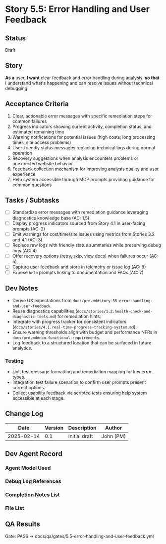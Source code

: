 # Story 5.5: Error Handling and User Feedback

## Status
Draft

## Story
**As a** user,
**I want** clear feedback and error handling during analysis,
**so that** I understand what's happening and can resolve issues without technical debugging

## Acceptance Criteria
1. Clear, actionable error messages with specific remediation steps for common failures
2. Progress indicators showing current activity, completion status, and estimated remaining time
3. Warning notifications for potential issues (high costs, long processing times, site access problems)
4. User-friendly status messages replacing technical logs during normal operation
5. Recovery suggestions when analysis encounters problems or unexpected website behavior
6. Feedback collection mechanism for improving analysis quality and user experience
7. Help system accessible through MCP prompts providing guidance for common questions

## Tasks / Subtasks
- [ ] Standardize error messages with remediation guidance leveraging diagnostics knowledge base (AC: 1,5)
- [ ] Display progress indicators sourced from Story 4.1 in user-facing prompts (AC: 2)
- [ ] Emit warnings for cost/time/site issues using metrics from Stories 3.2 and 4.1 (AC: 3)
- [ ] Replace raw logs with friendly status summaries while preserving debug logs (AC: 4)
- [ ] Offer recovery options (retry, skip, view docs) when failures occur (AC: 5)
- [ ] Capture user feedback and store in telemetry or issue log (AC: 6)
- [ ] Expose `help` prompts linking to documentation and FAQs (AC: 7)

## Dev Notes
- Derive UX expectations from `docs/prd.md#story-55-error-handling-and-user-feedback`.
- Reuse diagnostics capabilities (`docs/stories/1.2.health-check-and-diagnostic-tools.md`) for remediation hints.
- Integrate with progress tracker for consistent indicators (`docs/stories/4.1.real-time-progress-tracking-system.md`).
- Ensure warning thresholds align with budget and performance NFRs in `docs/prd.md#non-functional-requirements`.
- Log feedback to a structured location that can be surfaced in future analytics.

### Testing
- Unit test message formatting and remediation mapping for key error types.
- Integration test failure scenarios to confirm user prompts present correct options.
- Collect usability feedback via scripted tests ensuring help system accessible at each stage.

## Change Log
| Date | Version | Description | Author |
|------|---------|-------------|--------|
| 2025-02-14 | 0.1 | Initial draft | John (PM) |

## Dev Agent Record

### Agent Model Used

### Debug Log References

### Completion Notes List

### File List

## QA Results

Gate: PASS → docs/qa/gates/5.5-error-handling-and-user-feedback.yml
